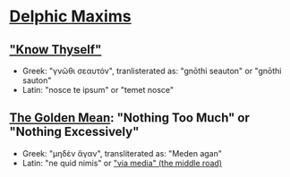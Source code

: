 # [Delphic Maxims](https://en.wikipedia.org/wiki/Delphic_maxims)

## ["Know Thyself"](https://en.wikipedia.org/wiki/Know_thyself)

- Greek: "γνῶθι σεαυτόν", tranlisterated as: "gnōthi seauton" or "gnōthi sauton"
- Latin: "nosce te ipsum" or "temet nosce"

## [The Golden Mean](https://en.wikipedia.org/wiki/Golden_mean_%28philosophy%29): "Nothing Too Much" or "Nothing Excessively"

- Greek: "μηδὲν ἄγαν", transliterated as: "Meden agan"
- Latin: "ne quid nimis" or ["via media" (the middle road)](https://en.wikipedia.org/wiki/Via_media)
